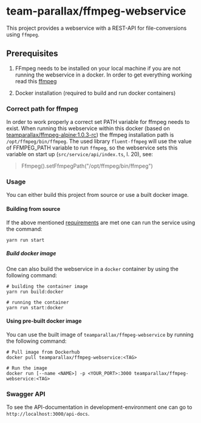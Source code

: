 # team-parallax/ffmpeg-webservice

This project provides a webservice with a REST-API for file-conversions using `ffmpeg`.

## Prerequisites

1. FFmpeg needs to be installed on your local machine if you are not running the webservice in a docker. In order to get everything working read this [ffmpeg](#correct-path-for-ffmpeg)

2. Docker installation (required to build and run docker containers)

### Correct path for ffmpeg

In order to work properly a correct set PATH variable for ffmpeg needs to exist. When running this webservice within this docker (based on [teamparallax/ffmpeg-alpine:1.0.3-rc](https://hub.docker.com/r/teamparallax/ffmpeg-alpine)) the ffmpeg installation path is `/opt/ffmpeg/bin/ffmpeg`. The used library `fluent-ffmpeg` will use the value of FFMPEG_PATH variable to run `ffmpeg`, so the webservice sets this variable on start up (`src/service/api/index.ts`, l. 20), see:

> Ffmpeg().setFfmpegPath("/opt/ffmpeg/bin/ffmpeg")

### Usage

You can either build this project from source or use a built docker image.

#### Building from source

If the above mentioned [requirements](#prerequisites) are met one can run the service using the command:

```console
yarn run start
```

##### Build docker image

One can also build the webservice in a `docker` container by using the following command:

```console
# building the container image
yarn run build:docker

# running the container
yarn run start:docker
```

#### Using pre-built docker image

You can use the built image of `teamparallax/ffmpeg-webservice` by running the following command:

```console
# Pull image from Dockerhub
docker pull teamparallax/ffmpeg-webservice:<TAG>

# Run the image
docker run [--name <NAME>] -p <YOUR_PORT>:3000 teamparallax/ffmpeg-webservice:<TAG>
```

### Swagger API

To see the API-documentation in development-environment one can go to `http://localhost:3000/api-docs`.
